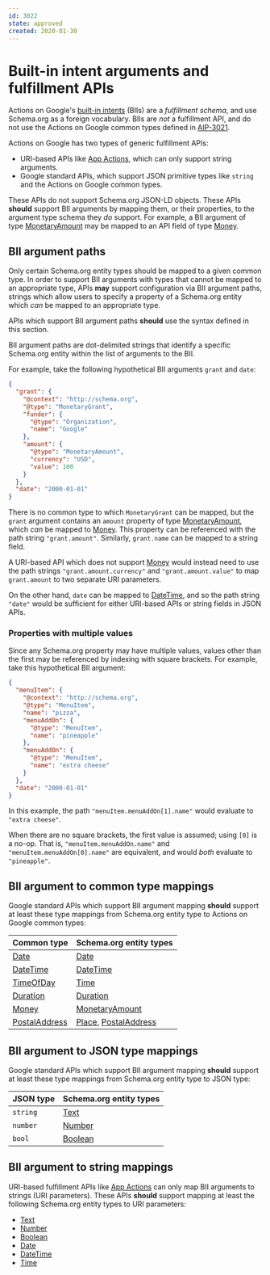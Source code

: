 ```yaml
---
id: 3022
state: approved
created: 2020-01-30
---
```


# Built-in intent arguments and fulfillment APIs

Actions on Google's [built-in intents][bii] (BIIs) are a _fulfillment schema_,
and use Schema.org as a foreign vocabulary. BIIs are _not_ a fulfillment API,
and do not use the Actions on Google common types defined in [AIP-3021][].

Actions on Google has two types of generic fulfillment APIs:

- URI-based APIs like [App Actions][], which can only support string arguments.
- Google standard APIs, which support JSON primitive types like `string` and
  the Actions on Google common types.

These APIs do not support Schema.org JSON-LD objects. These APIs **should**
support BII arguments by mapping them, or their properties, to the argument
type schema they _do_ support. For example, a BII argument of type
[MonetaryAmount][schema-monetaryamount] may be mapped to an API field of type
[Money][].

## BII argument paths

Only certain Schema.org entity types should be mapped to a given common type.
In order to support BII arguments with types that cannot be mapped to an
appropriate type, APIs **may** support configuration via BII argument paths,
strings which allow users to specify a property of a Schema.org entity which
_can_ be mapped to an appropriate type.

APIs which support BII argument paths **should** use the syntax defined in this
section.

BII argument paths are dot-delimited strings that identify a specific
Schema.org entity within the list of arguments to the BII.

For example, take the following hypothetical BII arguments `grant` and `date`:

```json
{
  "grant": {
    "@context": "http://schema.org",
    "@type": "MonetaryGrant",
    "funder": {
      "@type": "Organization",
      "name": "Google"
    },
    "amount": {
      "@type": "MonetaryAmount",
      "currency": "USD",
      "value": 100
    }
  },
  "date": "2000-01-01"
}
```

There is no common type to which `MonetaryGrant` can be mapped, but the `grant`
argument contains an `amount` property of type
[MonetaryAmount][schema-monetaryamount], which _can_ be mapped to [Money][].
This property can be referenced with the path string `"grant.amount"`.
Similarly, `grant.name` can be mapped to a string field.

A URI-based API which does not support [Money][] would instead need to use the
path strings `"grant.amount.currency"` and `"grant.amount.value"` to map
`grant.amount` to two separate URI parameters.

On the other hand, `date` can be mapped to [DateTime][], and so the path string
`"date"` would be sufficient for either URI-based APIs or string fields in JSON
APIs.

### Properties with multiple values

Since any Schema.org property may have multiple values, values other than the
first may be referenced by indexing with square brackets. For example, take
this hypothetical BII argument:

```json
{
  "menuItem": {
    "@context": "http://schema.org",
    "@type": "MenuItem",
    "name": "pizza",
    "menuAddOn": {
      "@type": "MenuItem",
      "name": "pineapple"
    },
    "menuAddOn": {
      "@type": "MenuItem",
      "name": "extra cheese"
    }
  },
  "date": "2000-01-01"
}
```

In this example, the path `"menuItem.menuAddOn[1].name"` would evaluate to
`"extra cheese"`.

When there are no square brackets, the first value is assumed; using `[0]` is a
no-op. That is, `"menuItem.menuAddOn.name"` and `"menuItem.menuAddOn[0].name"`
are equivalent, and would _both_ evaluate to `"pineapple"`.

## BII argument to common type mappings

Google standard APIs which support BII argument mapping **should** support at
least these type mappings from Schema.org entity type to Actions on Google
common types:

| Common type       | Schema.org entity types                                      |
| ----------------- | ------------------------------------------------------------ |
| [Date][]          | [Date][schema-date]                                          |
| [DateTime][]      | [DateTime][schema-datetime]                                  |
| [TimeOfDay][]     | [Time][schema-time]                                          |
| [Duration][]      | [Duration][schema-duration]                                  |
| [Money][]         | [MonetaryAmount][schema-monetaryamount]                      |
| [PostalAddress][] | [Place][schema-place], [PostalAddress][schema-postaladdress] |

## BII argument to JSON type mappings

Google standard APIs which support BII argument mapping **should** support at
least these type mappings from Schema.org entity type to JSON type:

| JSON type | Schema.org entity types   |
| --------- | ------------------------- |
| `string`  | [Text][schema-text]       |
| `number`  | [Number][schema-number]   |
| `bool`    | [Boolean][schema-boolean] |

## BII argument to string mappings

URI-based fulfillment APIs like [App Actions][] can only map BII arguments to
strings (URI parameters). These APIs **should** support mapping at least the
following Schema.org entity types to URI parameters:

- [Text][schema-text]
- [Number][schema-number]
- [Boolean][schema-boolean]
- [Date][schema-date]
- [DateTime][schema-datetime]
- [Time][schema-time]

<!-- prettier-ignore-start -->
[aip-3021]: ./3021.md
[date]: https://github.com/googleapis/googleapis/tree/master/google/type/date.proto
[datetime]: https://github.com/googleapis/googleapis/blob/master/google/type/datetime.proto
[timeofday]: https://github.com/googleapis/googleapis/tree/master/google/type/timeofday.proto
[duration]: https://github.com/protocolbuffers/protobuf/tree/master/src/google/protobuf/duration.proto
[money]: https://github.com/googleapis/googleapis/tree/master/google/type/money.proto
[postaladdress]: https://github.com/googleapis/googleapis/tree/master/google/type/postal_address.proto
[app actions]: https://developers.google.com/assistant/app/intents#handling_intent_parameters
[schema-date]: https://schema.org/Date
[schema-datetime]: https://schema.org/DateTime
[schema-time]: https://schema.org/Time
[schema-duration]: http://schema.org/Duration
[schema-monetaryamount]: https://schema.org/MonetaryAmount
[schema-place]: https://schema.org/Place
[schema-postaladdress]: https://schema.org/PostalAddress
[schema-text]: https://schema.org/Text
[schema-number]: https://schema.org/Number
[schema-boolean]: https://schema.org/Boolean
[bii]: https://developers.google.com/assistant/app/reference/built-in-intents/
<!-- prettier-ignore-end -->
